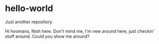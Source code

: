 # hello-world
Just another repository

Hi hoomans,
Nish here. Don't mind me, I'm new around here, just checkin' stuff around.
Could you show me around?
